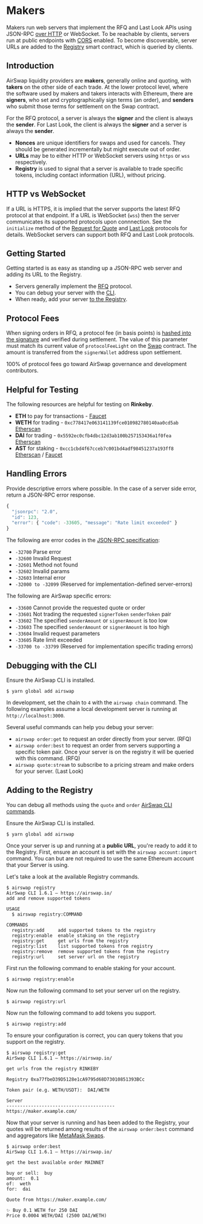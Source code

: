 # Makers

Makers run web servers that implement the RFQ and Last Look APIs using JSON-RPC [over HTTP](https://www.jsonrpc.org/historical/json-rpc-over-http.html) or WebSocket. To be reachable by clients, servers run at public endpoints with [CORS](https://developer.mozilla.org/en-US/docs/Web/HTTP/CORS) enabled. To become discoverable, server URLs are added to the [Registry](deployments.md) smart contract, which is queried by clients.

## Introduction

AirSwap liquidity providers are **makers**, generally online and quoting, with **takers** on the other side of each trade. At the lower protocol level, where the software used by makers and takers interacts with Ethereum, there are **signers**, who set and cryptographically sign terms (an order), and **senders** who submit those terms for settlement on the Swap contract.

For the RFQ protocol, a server is always the **signer** and the client is always the **sender**. For Last Look, the client is always the **signer** and a server is always the **sender**.

* **Nonces** are unique identifiers for swaps and used for cancels. They should be generated incrementally but might execute out of order.
* **URLs** may be to either HTTP or WebSocket servers using `https` or `wss` respectively.
* **Registry** is used to signal that a server is available to trade specific tokens, including contact information (URL), without pricing.

## HTTP vs WebSocket

If a URL is HTTPS, it is implied that the server supports the latest RFQ protocol at that endpoint. If a URL is WebSocket (`wss`) then the server communicates its supported protocols upon connnection. See the `initialize` method of the [Request for Quote](protocols.md#rfq) and [Last Look](protocols.md#last-look) protocols for details. WebSocket servers can support both RFQ and Last Look protocols.

## Getting Started

Getting started is as easy as standing up a JSON-RPC web server and adding its URL to the Registry.

* Servers generally implement the [RFQ](request-for-quote.md) protocol.
* You can debug your server with the [CLI](makers.md#debugging-with-the-cli).
* When ready, add your server [to the Registry](makers.md#adding-to-the-registry).

## Protocol Fees

When signing orders in RFQ, a protocol fee (in basis points) is [hashed into the signature](broken-reference) and verified during settlement. The value of this parameter must match its current value of `protocolFeeLight` on the [Swap](deployments.md) contract. The amount is transferred from the `signerWallet` address upon settlement.

100% of protocol fees go toward AirSwap governance and development contributors.

## Helpful for Testing

The following resources are helpful for testing on **Rinkeby**.

* **ETH** to pay for transactions - [Faucet](https://faucet.rinkeby.io/)
* **WETH** for trading - `0xc778417e063141139fce010982780140aa0cd5ab` [Etherscan](https://rinkeby.etherscan.io/address/0xc778417e063141139fce010982780140aa0cd5ab)
* **DAI** for trading - `0x5592ec0cfb4dbc12d3ab100b257153436a1f0fea` [Etherscan](https://rinkeby.etherscan.io/address/0x5592ec0cfb4dbc12d3ab100b257153436a1f0fea)
* **AST** for staking - `0xcc1cbd4f67cceb7c001bd4adf98451237a193ff8` [Etherscan](https://rinkeby.etherscan.io/address/0xcc1cbd4f67cceb7c001bd4adf98451237a193ff8) / [Faucet](https://ast-faucet-ui.development.airswap.io/)

## Handling Errors

Provide descriptive errors where possible. In the case of a server side error, return a JSON-RPC error response.

```javascript
{
  "jsonrpc": "2.0",
  "id": 123,
  "error": { "code": -33605, "message": "Rate limit exceeded" }
}
```

The following are error codes in the [JSON-RPC specification](http://www.jsonrpc.org/specification#error\_object):

* `-32700` Parse error
* `-32600` Invalid Request
* `-32601` Method not found
* `-32602` Invalid params
* `-32603` Internal error
* `-32000 to -32099` (Reserved for implementation-defined server-errors)

The following are AirSwap specific errors:

* `-33600` Cannot provide the requested quote or order
* `-33601` Not trading the requested `signerToken` `senderToken` pair
* `-33602` The specified `senderAmount` or `signerAmount` is too low
* `-33603` The specified `senderAmount` or `signerAmount` is too high
* `-33604` Invalid request parameters
* `-33605` Rate limit exceeded
* `-33700 to -33799` (Reserved for implementation specific trading errors)

## Debugging with the CLI

Ensure the AirSwap CLI is installed.

```
$ yarn global add airswap
```

In development, set the chain to `4` with the `airswap chain` command. The following examples assume a local development server is running at `http://localhost:3000`.

Several useful commands can help you debug your server:

* `airswap order:get` to request an order directly from your server. (RFQ)
* `airswap order:best` to request an order from servers supporting a specific token pair. Once your server is on the registry it will be queried with this command. (RFQ)
* `airswap quote:stream` to subscribe to a pricing stream and make orders for your server. (Last Look)

## Adding to the Registry

You can debug all methods using the `quote` and `order` [AirSwap CLI commands](https://github.com/airswap/airswap-cli#all-commands).

Ensure the AirSwap CLI is installed.

```
$ yarn global add airswap
```

Once your server is up and running at a **public URL**, you're ready to add it to the Registry. First, ensure an account is set with the `airswap account:import` command. You can but are not required to use the same Ethereum account that your Server is using.

Let's take a look at the available Registry commands.

```
$ airswap registry
AirSwap CLI 1.6.1 — https://airswap.io/
add and remove supported tokens

USAGE
  $ airswap registry:COMMAND

COMMANDS
  registry:add     add supported tokens to the registry
  registry:enable  enable staking on the registry
  registry:get     get urls from the registry
  registry:list    list supported tokens from registry
  registry:remove  remove supported tokens from the registry
  registry:url     set server url on the registry
```

First run the following command to enable staking for your account.

```
$ airswap registry:enable
```

Now run the following command to set your server url on the registry.

```
$ airswap registry:url
```

Now run the following command to add tokens you support.

```
$ airswap registry:add
```

To ensure your configuration is correct, you can query tokens that you support on the registry.

```
$ airswap registry:get
AirSwap CLI 1.6.1 — https://airswap.io/

get urls from the registry RINKEBY

Registry 0xa77fbeD39D5128e1cA9795d68D73010851393BCc

Token pair (e.g. WETH/USDT):  DAI/WETH

Server
----------------------------------------
https://maker.example.com/
```

Now that your server is running and has been added to the Registry, your quotes will be returned among results of the `airswap order:best` command and aggregators like [MetaMask Swaps](https://medium.com/metamask/introducing-metamask-swaps-84318c643785).

```
$ airswap order:best
AirSwap CLI 1.6.1 — https://airswap.io/

get the best available order MAINNET

buy or sell:  buy
amount:  0.1
of:  weth
for:  dai

Quote from https://maker.example.com/

✨ Buy 0.1 WETH for 250 DAI
Price 0.0004 WETH/DAI (2500 DAI/WETH)
```
